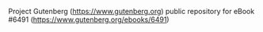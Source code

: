 Project Gutenberg (https://www.gutenberg.org) public repository for eBook #6491 (https://www.gutenberg.org/ebooks/6491)
